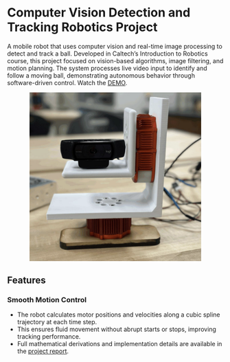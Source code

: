 # Computer Vision Detection and Tracking Robotics Project
A mobile robot that uses computer vision and real-time image processing to detect and track a ball. Developed in Caltech’s Introduction to Robotics course, this project focused on vision-based algorithms, image filtering, and motion planning. The system processes live video input to identify and follow a moving ball, demonstrating autonomous behavior through software-driven control. Watch the [DEMO](https://www.youtube.com/watch?v=-PGfyatwvf8).

<p align="center">
  <img src="Front-View-of-Robot.png" width="400">
</p>

## Features
### Smooth Motion Control
- The robot calculates motor positions and velocities along a cubic spline trajectory at each time step.
- This ensures fluid movement without abrupt starts or stops, improving tracking performance.
- Full mathematical derivations and implementation details are available in the [project report](Software-Architecture-Report.pdf).
